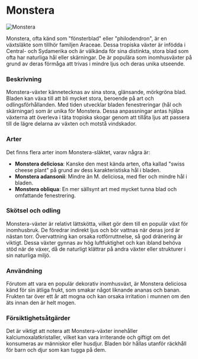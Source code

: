 # Monstera

![Monstera](/assets/monstera-sketch.png "Monstera")

Monstera, ofta känd som "fönsterblad" eller "philodendron", är en växtsläkte som tillhör familjen Araceae. Dessa tropiska växter är infödda i Central- och Sydamerika och är välkända för sina distinkta, stora blad som ofta har naturliga hål eller skärningar. De är populära som inomhusväxter på grund av deras förmåga att trivas i mindre ljus och deras unika utseende.

### Beskrivning
Monstera-växter kännetecknas av sina stora, glänsande, mörkgröna blad. Bladen kan växa till att bli mycket stora, beroende på art och odlingsförhållanden. Med tiden utvecklar bladen fenestreringar (hål och skärningar) som är unika för Monstera. Dessa anpassningar antas hjälpa växterna att överleva i täta tropiska skogar genom att tillåta ljus att passera till de lägre delarna av växten och motstå vindskador.

### Arter
Det finns flera arter inom Monstera-släktet, varav några är:

- **Monstera deliciosa**: Kanske den mest kända arten, ofta kallad "swiss cheese plant" på grund av dess karakteristiska hål i bladen.
- **Monstera adansonii**: Mindre än M. deliciosa, med fler och mindre hål i bladen.
- **Monstera obliqua**: En mer sällsynt art med mycket tunna blad och omfattande fenestrering.

### Skötsel och odling
Monstera-växter är relativt lättskötta, vilket gör dem till en populär växt för inomhusbruk. De föredrar indirekt ljus och bör vattnas när deras jord är nästan torr. Övervattning kan orsaka rotförruttnelse, så god dränering är viktigt. Dessa växter gynnas av hög luftfuktighet och kan ibland behöva stöd när de växer, då de naturligt klättrar på andra växter eller strukturer i sin naturliga miljö.

### Användning
Förutom att vara en populär dekorativ inomhusväxt, är Monstera deliciosa känd för sin ätliga frukt, som smakar något liknande ananas och banan. Frukten tar över ett år att mogna och kan orsaka irritation i munnen om den äts innan den är helt mogen.

### Försiktighetsåtgärder
Det är viktigt att notera att Monstera-växter innehåller kalciumoxalatkristaller, vilket kan vara irriterande och giftigt om det konsumeras av människor eller husdjur. Bladen bör hållas utanför räckhåll för barn och djur som kan tugga på dem.
